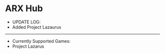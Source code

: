 # ARX Hub
- UPDATE LOG:
- Added Project Lazaurus
---
- Currently Supported Games:
- Project Lazarus
